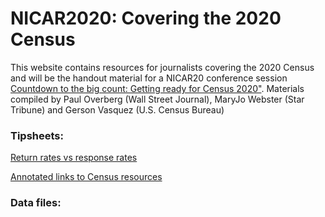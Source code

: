 # NICAR2020: Covering the 2020 Census

This website contains resources for journalists covering the 2020 Census and will be the handout material for a NICAR20 conference session <a href="https://ireapps.github.io/nicar-2020-schedule#20200305_countdown_to_the_big_count_getting_ready_for_census_2020_2055">Countdown to the big count: Getting ready for Census 2020"</a>. Materials compiled by Paul Overberg (Wall Street Journal), MaryJo Webster (Star Tribune) and Gerson Vasquez (U.S. Census Bureau)

### Tipsheets:

<a href="tipsheets/guide_to_perplexed.md">Return rates vs response rates</a>

<a href="tipsheets/annotated_links.md">Annotated links to Census resources</a>

### Data files:




